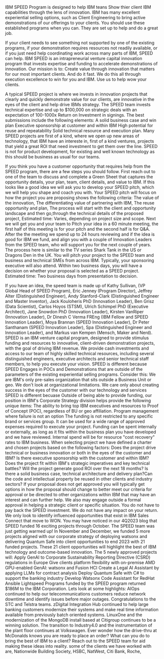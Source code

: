 IBM SPEED Program is designed to help IBM teans Show thier client IBM capabilities through the lens of innovation.
IBM has many excellent experiential selling options, such as Client Engineering to bring active demonstrations of our offerings to your clients. You should use these established programs when you can. They are set up to help and do a great job.

If your client needs to see something not supported by one of the existing programs, if your demonstration requires resources not readily available, or if you just need help coordinating work across many parts of IBM, SPEED can help.
IBM SPEED is an intrapreneurial venture capital innovation program that invests expertise and funding to accelerate demonstrations of innovation. Our mission is to: Create value through innovation that matters for our most important clients. And do it fast. We do this all through execution excellence to win for you and IBM. Use us to help wow your clients.

A typical SPEED project is where we invests in innovation projects that clearly and quickly demonstrate value for our clients, are innovative in the eyes of the client and help drive IBMs strategy. The SPEED team invests technical expertise and up to $100,000 on strategic deals with an expectation of 100-1000x Return on Investment in signings.  The best submissions include the following elements: A solid business case and win plan Executive sponsorship at customer and within IBM High potential for reuse and repeatability Solid technical resource and execution plan.  Many SPEED projects are first of a kind, where we open up new areas of technology, that IBM have an intereste in, first of a kind ventures, projects that yield a great ROI that need investment to get them over the line.  SPEED is not for product development, for existing and well known technology as this should be business as usual for our teams. 

If you think you have a customer opportunity that requires help from the SPEED program, there are a few steps you should follow.  First reach out to one of the team to discuss and complete a Green Sheet that captures the opportunity details, your plan, team, client details, and value to IBM. If this looks like a good idea we will ask you to develop your SPEED pitch, which we will help you shape and coach you with.  Your SPEED pitch will focus on how the project you are proposing shows the following criteria:
The value of the innovation,
The differentiating value of partnering with IBM,
The reuse opportunity and plan,
The process will start with the client and opportunity landscape and then go,through the technical details of the proposed project,
Estimated time: Varies, depending on project size and scope.
Next we will get you and your team to Pitch your idea in a 60 minute meeting, the first half of this meeting is for your pitch and the second half is for Q&A.  After the the meeting we spend up to 24 hours reviewing and if the idea is good for IBM we fund, and align you with a couple of Innovation Leaders from the SPEED team, who will support you for the next couple of years. The process here is similar to the TV series Shark Tank in the US or Dragons Den in the UK. You will pitch your project to the SPEED team and business and technical SMEs from across IBM. Typically, your sponsoring executive will also attend. Within two business days, you will have a decision on whether your proposal is selected as a SPEED project.  Estimated time: Two business days from presentation to decision.

If you have an idea, the speed team is made up of Kathy Sullivan, (VP Global Head of SPEED Program), Eric Jenney (Program Director), Jeffrey Alter (Distinguished Engineer), Andy Stanford-Clark (Distinguished Engineer and Master Inventor), Jack Kouloheris PhD (Innovation Leader), Ben Grisz (Data Scientist), Carlos Hoyos (STSM), Ulrich Schimpel PhD (Executive Architect), Jane Snowdon PhD (Innovation Leader), Kirsten VanRiper (Innovation Leader), Dr Dinesh C Verma FREng (IBM Fellow  and SPEED Innovation Leader), Moya Brannan (SPEED Innovation Leader), Dr Peter Santhanam (SPEED Innovation Leader), Spa (Distinguished Engineer and Innovation Leader), and Markus van Kempen (Mensch, Maker and Nerd).
SPEED is an IBM venture capital program, designed to provide stimulus funding and resources to innovative, client-driven demonstration projects, with the goal of driving IBM revenue. We provide cash investments and access to our team of highly skilled technical resources, including several distinguished engineers, executive architects and senior technical staff members, to help you execute your vision.
SPEED is different because SPEED Engages in POCs and Demonstrations that are outside of the parameters of the existing experiential selling programs.  Consider this: We are IBM's only pre-sales organization that sits outside a Business Unit or geo. We don't look at organizational limitations. We care only about creating success in the eyes of the customer with our technology and services
SPEED is different becuase Outside of being able to provide funding, our position in IBM's Corporate Strategy division helps provide the following unique items: The ability to bring top IBM executives and resources to Proof of Concept (POC), regardless of BU or geo affiliation.  Program management where failure is not an option
The funding is not restricted to any specific brand or services group. It can be used for a wide range of approved expenses required to execute your project. Funding can be spent internally or externally, as long as it fits within the business plan you have developed and we have reviewed. Internal spend will be for resource "cost recovery" rates to IBM business.
When selecting project we have defined a charter and chosen projects based on the following factors: Does the project drive technical or business innovation or both in the eyes of the customer and IBM? Is there executive sponsorship with the customer and within IBM? Does the project fit within IBM's strategic imperatives and key technical battles? Will the project generate good ROI over the next 18 months? Is there a solid business case, technical architecture and delivery plan?Can the code and intellectual property be reused in other clients and industry sectors?
If your proposal does not get approved you will typically get options in how the proposal should change to better meet our criteria for approval or be directed to other organizations within IBM that may have an interest and can further help. We also may engage outside a formal approval in helping a strategic client or specific situation.
You do not have to pay back the SPEED investment.  We do not have any impact on your return.  We only look to identify influenced opportunities that exist in IBM Sales Connect that move to WON.
You may have noticed in our 4Q2023 blog that SPEED funded 16 exciting projects through October. The SPEED team was just getting warmed up! In November and December, we funded 5 more projects aligned with our corporate strategy of deploying watsonx and delivering Quantum Safe into client opportunities to end 2023 with 21 funded projects. These 21 client opportunities will highlight the best of IBM technology and outcome-based innovation. The 5 newly approved projects will:
Apply GenAI to Corporate Sustainability Reporting Directive (CSRD) regulations in Europe
Give clients platform flexibility with on-premise AMD GPU-enabled GenAI: watsonx and Fusion HCI
Create a Legal AI Assistant by applying LLMs for contract analysis
Deploy Quantum Safe with C# to support the banking industry
Develop Watsonx Code Assistant for RedHat Ansible Lightspeed
Programs funded by the SPEED program returned $186M to the IBM Corporation. Lets look at some highlights: 
AIOps continued to help our telecommunications customers reduce network downtime and identify issues before major outages.   Congratulations to the STC and Telstra teams.
zDigital Integration Hub continued to help large banking customers modernize their systems and make real time information available from previously batch oriented systems.
LinuxOne and the modernization of the MongoDB install based at Citigroup continues to be a winning solution. 
The transition to Industry4.0 and the instrumentation of the plant floor continues at Volkswagen. 
Ever wonder how the drive-thru at McDonalds knows you are ready to place an order?
What can you do to bring the best of IBM to a client? Reach out to the SPEED team for aid making these ideas into reality.
some of the clients we have worked with are, Nationwide Building Society, HSBC, NatWest, Citi Bank, Roche, 